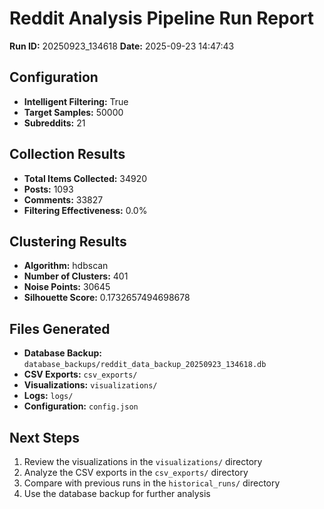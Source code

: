 # Reddit Analysis Pipeline Run Report

**Run ID:** 20250923_134618
**Date:** 2025-09-23 14:47:43

## Configuration

- **Intelligent Filtering:** True
- **Target Samples:** 50000
- **Subreddits:** 21

## Collection Results

- **Total Items Collected:** 34920
- **Posts:** 1093
- **Comments:** 33827
- **Filtering Effectiveness:** 0.0%

## Clustering Results

- **Algorithm:** hdbscan
- **Number of Clusters:** 401
- **Noise Points:** 30645
- **Silhouette Score:** 0.1732657494698678

## Files Generated

- **Database Backup:** `database_backups/reddit_data_backup_20250923_134618.db`
- **CSV Exports:** `csv_exports/`
- **Visualizations:** `visualizations/`
- **Logs:** `logs/`
- **Configuration:** `config.json`

## Next Steps

1. Review the visualizations in the `visualizations/` directory
2. Analyze the CSV exports in the `csv_exports/` directory
3. Compare with previous runs in the `historical_runs/` directory
4. Use the database backup for further analysis

